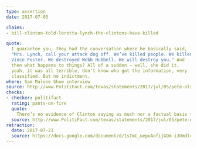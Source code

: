 ```yaml
---
type: assertion
date: 2017-07-05

claims:
- bill-clinton-told-loretta-lynch-the-clintons-have-killed

quote:
  I guarantee you, they had the conversation where he basically said,
  "Mrs. Lynch, call your attack dog off. We’ve killed people. We killed
  Vince Foster. We destroyed Webb Hubbell. We will destroy you." And
  then what happens to things? All of a sudden — well, she did it,
  yeah, it was all terrible, don’t know who got the information, very
  classified. But no indictment.
where: Sam Malone Show interview
source: http://www.PolitiFact.com/texas/statements/2017/jul/05/pete-olson/pete-olson-said-bill-clinton-basically-told-lorett/
checks:
- checker: politifact
  rating: pants-on-fire
  quote:
    There’s no evidence of Clinton saying as much nor a factual basis for anyone to say the Clintons killed Foster. This claim, which Olson backed off after it became widely known, adds up to a baseless accusation.
  source: http://www.PolitiFact.com/texas/statements/2017/jul/05/pete-olson/pete-olson-said-bill-clinton-basically-told-lorett/
retraction:
  date: 2017-07-21
  source: https://docs.google.com/document/d/1sImC_uepuAofijGQm-iJUmdlcJsSaMjumhSVs8FP_NI/pub
---
```

